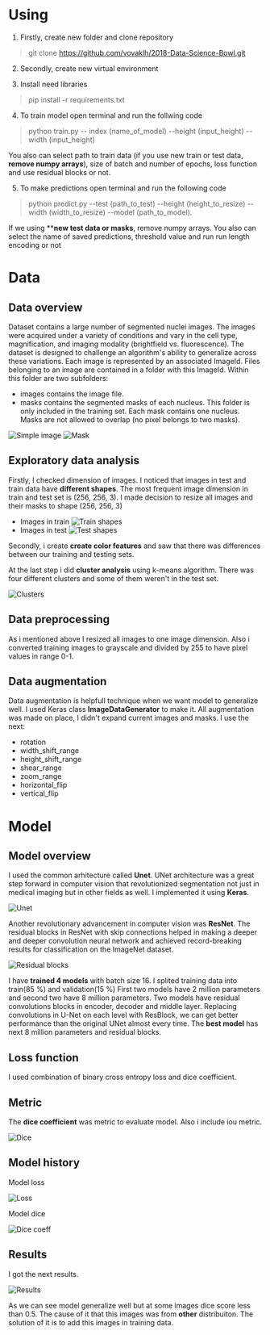 # Using
1. Firstly, create new folder and clone repository
> git clone https://github.com/vovaklh/2018-Data-Science-Bowl.git

2. Secondly, create new virtual environment

3. Install need libraries
> pip install -r requirements.txt

4. To train model open terminal and run the follwing code
> python train.py -- index (name_of_model) --height (input_height) --width (input_height) 

You also can select path to train data (if you use new train or test data, **remove numpy arrays**), size of batch and number of epochs, loss function and use residual blocks or not.

5. To make predictions open terminal and run the following code
> python predict.py --test (path_to_test) --height (height_to_resize) --width (width_to_resize) --model (path_to_model).

If we using ****new test data or masks**, remove numpy arrays. You also can select the name of saved predictions, threshold value and run run length encoding or not

# Data
## Data overview
Dataset contains a large number of segmented nuclei images. 
The images were acquired under a variety of conditions and vary in the cell type, magnification, 
and imaging modality (brightfield vs. fluorescence). The dataset is designed to challenge an algorithm's ability to generalize across these variations. Each image is represented by an associated ImageId. Files belonging to an image are contained in a folder with this ImageId. Within this folder are two subfolders:
- images contains the image file.
- masks contains the segmented masks of each nucleus. This folder is only included in the training set. Each mask contains one nucleus. Masks are not allowed to overlap (no pixel belongs to two masks).

![Simple image](images/image.png)
![Mask](images/mask.png)

## Exploratory data analysis
Firstly, I checked dimension of images. I noticed that images in test and train data  have **different shapes**. The most frequent image dimension in train and test set is (256, 256, 3). I made decision to resize all images and their masks to shape (256, 256, 3)
- Images in train
![Train shapes](images/train_shapes.png)
- Images in test
![Test shapes](images/test_shapes.png)

Secondly, i create **create color features** and saw that there was differences between our training and testing sets.

At the last step i did **cluster analysis** using k-means algorithm. There was four different clusters and some of them weren't in the test set.

![Clusters](images/clusters.png)

## Data preprocessing
As i mentioned above I resized all images to one image dimension. Also i converted training images to grayscale and divided by 255 to have pixel values in range 0-1.

## Data augmentation
Data augmentation is helpfull technique when we want model to generalize well. I used Keras class **ImageDataGenerator** to make it. All augmentation was made on place, I didn't expand current images and masks.
I use the next:
- rotation
- width_shift_range
- height_shift_range
- shear_range
- zoom_range
- horizontal_flip
- vertical_flip

# Model
## Model overview
I used the common arhitecture called **Unet**. UNet architecture was a great step forward in computer vision that revolutionized segmentation not just in medical imaging but in other fields as well. I implemented it using **Keras**.

![Unet](images/unet.png)
 
Another revolutionary advancement in computer vision was **ResNet**. The residual blocks in ResNet with skip connections helped in making a deeper and deeper convolution neural network and achieved record-breaking results for classification on the ImageNet dataset.

![Residual blocks](images/residual.png) 

I have **trained 4 models** with batch size 16. I splited training data into train(85 %) and validation(15 %) First two models have 2 million parameters and second two have 8 million parameters. Two models have residual convolutions blocks in encoder, decoder and middle layer.  Replacing convolutions in U-Net on each level with ResBlock, we can get better performance than the original UNet almost every time.
The **best model** has next 8 million parameters and residual blocks. 

## Loss function
I used combination of binary cross entropy loss and dice coefficient. 

## Metric
The **dice coefficient** was metric to evaluate model. Also i include iou metric.

![Dice](images/dice.png)

## Model history
Model loss 

![Loss](images/loss.png)

Model dice

![Dice coeff](images/dice_coeff.png)

## Results
I got the next results.

![Results](images/results.png)

As we can see model generalize well but at some images dice score less than 0.5. The cause of it that this images was from **other** distribuiton. The solution of it is to add this images in training data.



